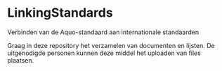 # LinkingStandards

Verbinden van de Aquo-standaard aan internationale standaarden

Graag in deze repository het verzamelen van documenten en lijsten.
De uitgenodigde personen kunnen deze middel het uploaden van files plaatsen.
